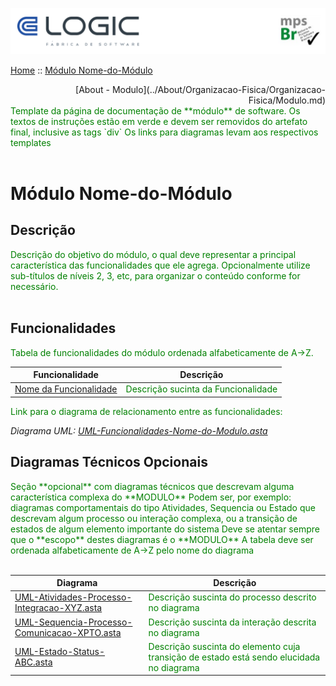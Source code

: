 

  ![Cabecalho](../Index-Anexos/Cabecalho.png)


[Home](../Index.md) :: [Módulo Nome-do-Módulo](Modulo-Nome-do-Modulo.md)


<div align="right"> [About - Modulo](../About/Organizacao-Fisica/Organizacao-Fisica/Modulo.md) </div>


<div style="color:green">
  Template da página de documentação de **módulo** de software.
  Os textos de instruções estão em verde e devem ser removidos do artefato final, inclusive as tags `div`
  Os links para diagramas levam aos respectivos templates
</div><br>

# Módulo Nome-do-Módulo

## Descrição

<div style="color:green"> Descrição do objetivo do módulo, o qual deve representar a principal característica das funcionalidades que ele agrega. Opcionalmente utilize sub-títulos de níveis 2, 3, etc, para organizar o conteúdo conforme for necessário. </div><br>

## Funcionalidades

<div style="color:green"> Tabela de funcionalidades do módulo ordenada alfabeticamente de A->Z. </div>

| Funcionalidade                                                                   | Descrição                                                          |
|----------------------------------------------------------------------------------|--------------------------------------------------------------------|
| [Nome da Funcionalidade](FU-Nome-da-Funcionalidade/FU-Nome-da-Funcionalidade.md) | <div style="color:green">Descrição sucinta da Funcionalidade</div> |

<div style="color:green">Link para o diagrama de relacionamento entre as funcionalidades:</div>

_Diagrama UML: [UML-Funcionalidades-Nome-do-Modulo.asta](Modulo-Nome-do-Modulo-Anexos/UML-Funcionalidades-Nome-do-Modulo.asta)_

## Diagramas Técnicos Opcionais

<div style="color:green">
  Seção **opcional** com diagramas técnicos que descrevam alguma característica complexa do **MODULO**
  Podem ser, por exemplo:  diagramas comportamentais do tipo Atividades, Sequencia ou Estado que descrevam algum processo ou interação complexa, ou a transição de estados de algum elemento importante do sistema
  Deve se atentar sempre que o **escopo** destes diagramas é o **MODULO**
  A tabela deve ser ordenada alfabeticamente de A->Z pelo nome do diagrama
</div><br>

| Diagrama                                                                                                                  | Descrição                                                                                                                |
|---------------------------------------------------------------------------------------------------------------------------|--------------------------------------------------------------------------------------------------------------------------|
| [UML-Atividades-Processo-Integracao-XYZ.asta](Modulo-Nome-do-Modulo-Anexos/UML-Atividades-Processo-Integracao-XYZ.asta)   | <div style="color:green"> Descrição suscinta do processo descrito no diagrama </div>                                     |
| [UML-Sequencia-Processo-Comunicacao-XPTO.asta](Modulo-Nome-do-Modulo-Anexos/UML-Sequencia-Processo-Comunicacao-XPTO.asta) | <div style="color:green"> Descrição suscinta da interação descrita no diagrama </div>                                     |
| [UML-Estado-Status-ABC.asta](Modulo-Nome-do-Modulo-Anexos/UML-Estado-Status-ABC.asta)                                 | <div style="color:green"> Descrição suscinta do elemento cuja transição de estado está sendo elucidada no diagrama </div> |

